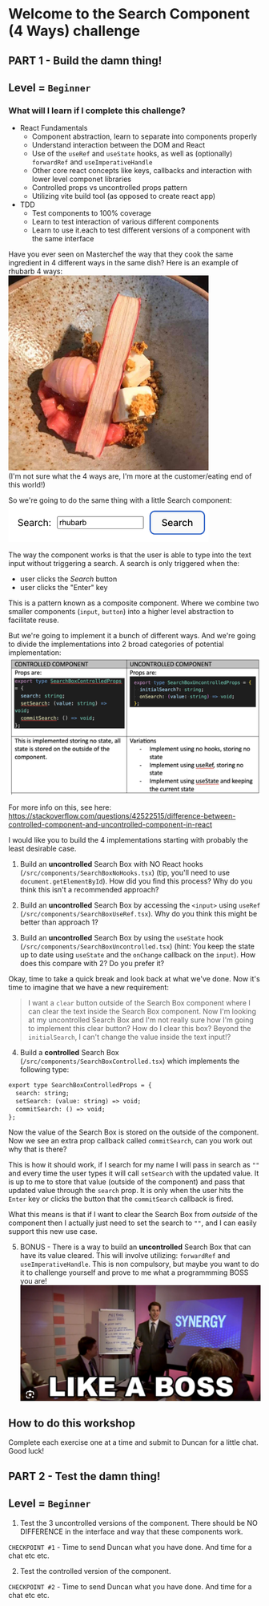 # Welcome to the Search Component (4 Ways) challenge

## PART 1 - Build the damn thing!

## Level = `Beginner`

### What will I learn if I complete this challenge?

- React Fundamentals
  - Component abstraction, learn to separate into components properly
  - Understand interaction between the DOM and React
  - Use of the `useRef` and `useState` hooks, as well as (optionally) `forwardRef` and `useImperativeHandle`
  - Other core react concepts like keys, callbacks and interaction with lower level componet libraries
  - Controlled props vs uncontrolled props pattern
  - Utilizing vite build tool (as opposed to create react app)
- TDD
  - Test components to 100% coverage
  - Learn to test interaction of various different components
  - Learn to use it.each to test different versions of a component with the same interface

Have you ever seen on Masterchef the way that they cook the same ingredient in 4 different ways in the same dish? Here is an example of rhubarb 4 ways:\
<img src="image.png" width="400">\
(I'm not sure what the 4 ways are, I'm more at the customer/eating end of this world!)

So we're going to do the same thing with a little Search component:\
<img src="image-1.png" width="400">

The way the component works is that the user is able to type into the text input without triggering a search. A search is only triggered when the:

- user clicks the _Search_ button
- user clicks the "Enter" key

This is a pattern known as a composite component. Where we combine two smaller components (`input`, `button`) into a higher level abstraction to facilitate reuse.

But we're going to implement it a bunch of different ways. And we're going to divide the implementations into 2 broad categories of potential implementation:
![alt text](image-4.png)

For more info on this, see here:\
https://stackoverflow.com/questions/42522515/difference-between-controlled-component-and-uncontrolled-component-in-react

I would like you to build the 4 implementations starting with probably the least desirable case.

1. Build an **uncontrolled** Search Box with NO React hooks (`/src/components/SearchBoxNoHooks.tsx`) (tip, you'll need to use `document.getElementById`). How did you find this process? Why do you think this isn't a recommended approach?

2. Build an **uncontrolled** Search Box by accessing the `<input>` using `useRef` (`/src/components/SearchBoxUseRef.tsx`). Why do you think this might be better than approach 1?

3. Build an **uncontrolled** Search Box by using the `useState` hook (`/src/components/SearchBoxUncontrolled.tsx`) (hint: You keep the state up to date using `useState` and the `onChange` callback on the `input`). How does this compare with 2? Do you prefer it?

Okay, time to take a quick break and look back at what we've done. Now it's time to imagine that we have a new requirement:

> I want a `clear` button outside of the Search Box component where I can clear the text inside the Search Box component. Now I'm looking at my uncontrolled Search Box and I'm not really sure how I'm going to implement this clear button? How do I clear this box? Beyond the `initialSearch`, I can't change the value inside the text input!?

4. Build a **controlled** Search Box (`/src/components/SearchBoxControlled.tsx`) which implements the following type:

```
export type SearchBoxControlledProps = {
  search: string;
  setSearch: (value: string) => void;
  commitSearch: () => void;
};
```

Now the value of the Search Box is stored on the outside of the component. Now we see an extra prop callback called `commitSearch`, can you work out why that is there?

This is how it should work, if I search for my name I will pass in search as `""` and every time the user types it will call `setSearch` with the updated value. It is up to me to store that value (outside of the component) and pass that updated value through the `search` prop. It is only when the user hits the `Enter` key or clicks the button that the `commitSearch` callback is fired.

What this means is that if I want to clear the Search Box from _outside_ of the component then I actually just need to set the search to `""`, and I can easily support this new use case.

5. BONUS - There is a way to build an **uncontrolled** Search Box that can have its value cleared. This will involve utilizing:
   `forwardRef` and `useImperativeHandle`. This is non compulsory, but maybe you want to do it to challenge yourself and prove to me what a programmming BOSS you are!\
   <img src="image-3.png" width="600">

## How to do this workshop

Complete each exercise one at a time and submit to Duncan for a little chat. Good luck!

## PART 2 - Test the damn thing!

## Level = `Beginner`

1.  Test the 3 uncontrolled versions of the component. There should be NO DIFFERENCE in the interface and way that these components work.

`CHECKPOINT #1` - Time to send Duncan what you have done. And time for a chat etc etc.

2. Test the controlled version of the component.

`CHECKPOINT #2` - Time to send Duncan what you have done. And time for a chat etc etc.
